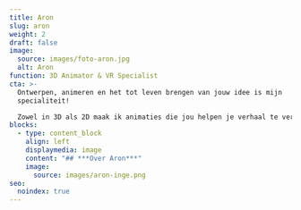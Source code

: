 ```yaml
---
title: Aron
slug: aron
weight: 2
draft: false
image:
  source: images/foto-aron.jpg
  alt: Aron
function: 3D Animator & VR Specialist
cta: >-
  Ontwerpen, animeren en het tot leven brengen van jouw idee is mijn
  specialiteit! 

  Zowel in 3D als 2D maak ik animaties die jou helpen je verhaal te vertellen.
blocks:
  - type: content_block
    align: left
    displaymedia: image
    content: "## ***Over Aron***"
    image:
      source: images/aron-inge.png
seo:
  noindex: true
---
```

